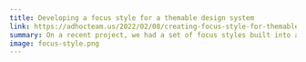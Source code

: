 ```yaml
---
title: Developing a focus style for a themable design system
link: https://adhocteam.us/2022/02/08/creating-focus-style-for-themable-design-system/
summary: On a recent project, we had a set of focus styles built into a design system that were inconsistent and ineffective, leading to a not-so-great end user experience.
image: focus-style.png
---
```

